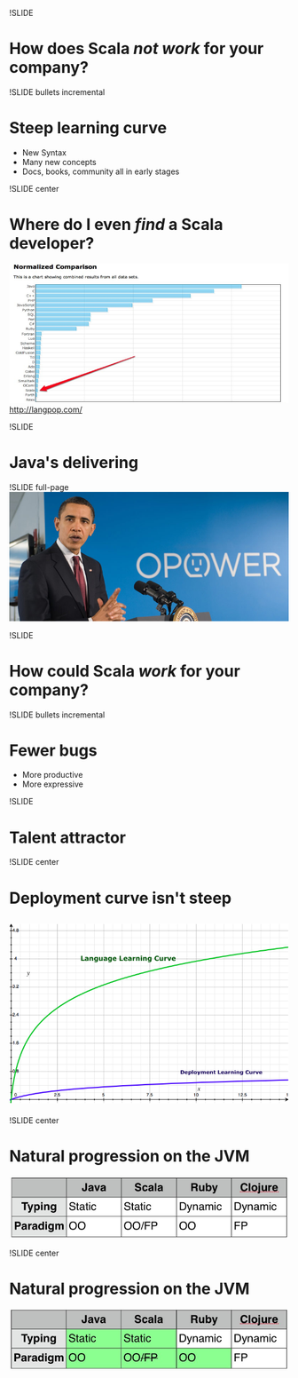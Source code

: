 !SLIDE 
# How does Scala *not* _work_ for your company?

!SLIDE bullets incremental
# Steep learning curve
* New Syntax
* Many new concepts
* Docs, books, community all in early stages

!SLIDE center
# Where do I even _find_ a Scala developer?
![Developers](popularity.png)
http://langpop.com/

!SLIDE
# Java's delivering

!SLIDE full-page
![Obama says Java is delivering](obama.jpg)

!SLIDE 
# How could Scala *work* for your company?

!SLIDE bullets incremental
# Fewer bugs
* More productive
* More expressive

!SLIDE
# Talent attractor

!SLIDE center 
# Deployment curve isn't steep
## ![Curves](curves.png)

!SLIDE center
# Natural progression on the JVM
![Comparison](comparison.jpg)

!SLIDE center
# Natural progression on the JVM
![Comparison](comparison2.jpg)
